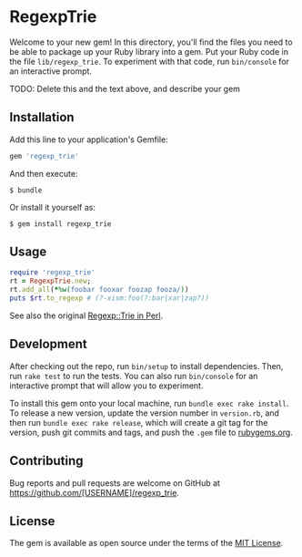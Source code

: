 # RegexpTrie

Welcome to your new gem! In this directory, you'll find the files you need to be able to package up your Ruby library into a gem. Put your Ruby code in the file `lib/regexp_trie`. To experiment with that code, run `bin/console` for an interactive prompt.

TODO: Delete this and the text above, and describe your gem

## Installation

Add this line to your application's Gemfile:

```ruby
gem 'regexp_trie'
```

And then execute:

    $ bundle

Or install it yourself as:

    $ gem install regexp_trie

## Usage

```ruby
require 'regexp_trie'
rt = RegexpTrie.new;
rt.add_all(*%w(foobar fooxar foozap fooza/))
puts $rt.to_regexp # (?-xism:foo(?:bar|xar|zap?))
```

See also the original [Regexp::Trie in Perl](https://metacpan.org/pod/Regexp::Trie).

## Development

After checking out the repo, run `bin/setup` to install dependencies. Then, run `rake test` to run the tests. You can also run `bin/console` for an interactive prompt that will allow you to experiment.

To install this gem onto your local machine, run `bundle exec rake install`. To release a new version, update the version number in `version.rb`, and then run `bundle exec rake release`, which will create a git tag for the version, push git commits and tags, and push the `.gem` file to [rubygems.org](https://rubygems.org).

## Contributing

Bug reports and pull requests are welcome on GitHub at https://github.com/[USERNAME]/regexp_trie.


## License

The gem is available as open source under the terms of the [MIT License](http://opensource.org/licenses/MIT).
